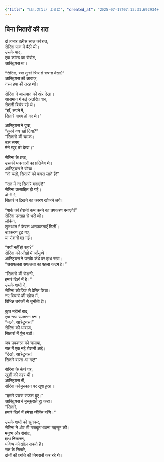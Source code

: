 ```yaml
---
{"title": "ほしのない よるに", "created_at": "2025-07-17T07:13:31.692934+09:00", "pattern_id": 4, "pattern_name": "ループ脱出型", "year": 2093}
---
```


## बिना सितारों की रात

दो हजार उन्नीस साल की रात,  
सेरिना पार्क में बैठी थी।  
उसके पास,  
एक कांस्य का रोबोट,  
आस्ट्रियस था।  

“सेरिना, क्या तुमने फिर से सपना देखा?”  
आस्ट्रियस की आवाज,  
नरम हवा की तरह थी।  

सेरिना ने आसमान की ओर देखा।  
आसमान में कई अंतरिक्ष यान,  
रोशनी बिखेर रहे थे।  
“हाँ, सपने में,  
सितारे गायब हो गए थे।”  

आस्ट्रियस ने पूछा,  
“तुमने क्या खो दिया?”  
“सितारों की चमक।  
उस समय,  
मैंने खुद को देखा।”  

सेरिना के शब्द,  
उसकी भावनाओं का प्रतिबिंब थे।  
आस्ट्रियस ने सोचा।  
“तो चलो, सितारों को वापस लाते हैं!”  

“रात में नए सितारे बनाएंगे!”  
सेरिना उत्साहित हो गई।  
दोनों ने,  
सितारे न दिखने का कारण खोजने लगे।  

“पार्क की रोशनी कम करने का उपकरण बनाएंगे!”  
सेरिना उत्साह से भरी थी।  
लेकिन,  
शुरुआत में केवल असफलताएँ मिलीं।  
उपकरण टूट गए,  
या रोशनी बढ़ गई।  

“क्यों नहीं हो रहा?”  
सेरिना की आँखों में आँसू थे।  
आस्ट्रियस ने उसके कंधे पर हाथ रखा।  
“असफलता सफलता का पहला कदम है।”  

“सितारों की रोशनी,  
हमारे दिलों में है।”  
उसके शब्दों ने,  
सेरिना को फिर से प्रेरित किया।  
नए विचारों की खोज में,  
विभिन्न तरीकों से चुनौती दी।  

कुछ महीनों बाद,  
एक नया उपकरण बना।  
“चलो, आस्ट्रियस!”  
सेरिना की आवाज,  
सितारों में गूंज उठी।  

जब उपकरण को चलाया,  
रात में एक नई रोशनी आई।  
“देखो, आस्ट्रियस!  
सितारे वापस आ गए!”  

सेरिना के चेहरे पर,  
खुशी की लहर थी।  
आस्ट्रियस भी,  
सेरिना की मुस्कान पर खुश हुआ।  

“हमारे प्रयास सफल हुए।”  
आस्ट्रियस ने मुस्कुराते हुए कहा।  
“सितारे,  
हमारे दिलों में हमेशा जीवित रहेंगे।”  

उसके शब्दों को सुनकर,  
सेरिना ने और भी मजबूत भावना महसूस की।  
मनुष्य और रोबोट,  
हाथ मिलाकर,  
भविष्य को खोल सकते हैं।  
रात के सितारे,  
दोनों की प्रगति की निगरानी कर रहे थे।
